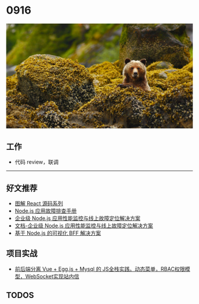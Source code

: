 
# 0916

![](./bg-imgs/0916.jpg)

## 工作

- 代码 review，联调


---

## 好文推荐

- [图解 React 源码系列](https://github.com/7kms/react-illustration-series)
- [Node.js 应用故障排查手册](https://github.com/aliyun-node/Node.js-Troubleshooting-Guide)
- [企业级 Node.js 应用性能监控与线上故障定位解决方案](https://github.com/hyj1991/easy-monitor)
- [文档-企业级 Node.js 应用性能监控与线上故障定位解决方案](https://www.yuque.com/hyj1991/easy-monitor/past-and-present)
- [基于 Node.js 的可视化 BFF 解决方案](https://cnodejs.org/topic/6135c8b5fe0c517a27ae8cda)


## 项目实战

- [前后端分离 Vue + Egg.js + Mysql 的 JS全栈实践。动态菜单，RBAC权限模型，WebSocket实现站内信](https://cnodejs.org/topic/613ea37afe0c515786ae9b51 )


## TODOS